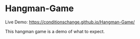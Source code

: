 # Hangman-Game

Live Demo: https://conditionschange.github.io/Hangman-Game/

This hangman game is a demo of what to expect.
